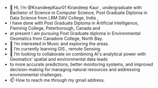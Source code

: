 - 👋 Hi, I’m @KirandeepKaur01  Kirandeep Kaur , undergraduate with Bachelor of Science in Computer Science, Post Graduate Diploma in Data Science from LRM DAV College, India ,
-  I have done with Post Graduate Diploma in Artificial Intelligence, Fleminig College, Peterborough, Canada and
-   at present I am pursuing Post Graduate diploma in Environmental Geomatics from Canadore College, North Bay.
- 👀 I’m interested in Music and exploring the areas.
- 🌱 I’m currently learning GIS , remote Sensing.
- 💞️ I’m looking to collaborate on combining AI's analytical power with Geomatics' spatial and environmental data leads
-  to more accurate predictions, better monitoring systems, and improved decision-making for managing natural resources and addressing environmental challenges.
- 📫 How to reach me through my gmail address.
 

<!---
KirandeepKaur01/KirandeepKaur01 is a ✨ special ✨ repository because its `README.md` (this file) appears on your GitHub profile.
You can click the Preview link to take a look at your changes.
--->

